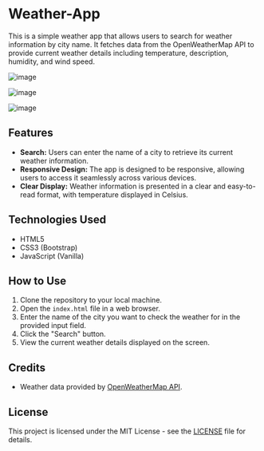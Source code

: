 # Weather-App
This is a simple weather app that allows users to search for weather information by city name. It fetches data from the OpenWeatherMap API to provide current weather details including temperature, description, humidity, and wind speed.

![image](https://github.com/Vindulapahasarani/Weather-App/assets/85609775/833163ca-fabb-44ce-a1a9-6ec1e9b81cd0)

![image](https://github.com/Vindulapahasarani/Weather-App/assets/85609775/0d7fd26a-28b6-419a-bb6e-d15c20b7f48f)

![image](https://github.com/Vindulapahasarani/Weather-App/assets/85609775/19404f8b-6988-4a04-aa3b-34e2be4e1724)

## Features

- **Search:** Users can enter the name of a city to retrieve its current weather information.
- **Responsive Design:** The app is designed to be responsive, allowing users to access it seamlessly across various devices.
- **Clear Display:** Weather information is presented in a clear and easy-to-read format, with temperature displayed in Celsius.

## Technologies Used

- HTML5
- CSS3 (Bootstrap)
- JavaScript (Vanilla)

## How to Use

1. Clone the repository to your local machine.
2. Open the `index.html` file in a web browser.
3. Enter the name of the city you want to check the weather for in the provided input field.
4. Click the "Search" button.
5. View the current weather details displayed on the screen.

## Credits

- Weather data provided by [OpenWeatherMap API](https://openweathermap.org/api).

## License

This project is licensed under the MIT License - see the [LICENSE](LICENSE) file for details.

